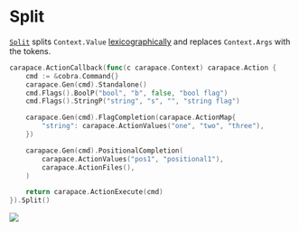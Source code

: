 # Split

[`Split`] splits `Context.Value` [lexicographically] and replaces `Context.Args` with the tokens.

```go
carapace.ActionCallback(func(c carapace.Context) carapace.Action {
	cmd := &cobra.Command{}
	carapace.Gen(cmd).Standalone()
	cmd.Flags().BoolP("bool", "b", false, "bool flag")
	cmd.Flags().StringP("string", "s", "", "string flag")

	carapace.Gen(cmd).FlagCompletion(carapace.ActionMap{
		"string": carapace.ActionValues("one", "two", "three"),
	})

	carapace.Gen(cmd).PositionalCompletion(
		carapace.ActionValues("pos1", "positional1"),
		carapace.ActionFiles(),
	)

	return carapace.ActionExecute(cmd)
}).Split()
```

![](./split.cast)

[lexicographically]:https://github.com/carapace-sh/carapace-shlex
[`Split`]: https://pkg.go.dev/github.com/carapace-sh/carapace#Action.Split

